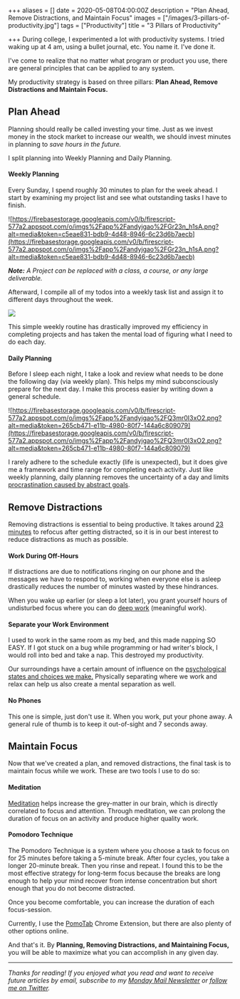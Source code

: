 +++
aliases = []
date = 2020-05-08T04:00:00Z
description = "Plan Ahead, Remove Distractions, and Maintain Focus"
images = ["/images/3-pillars-of-productivity.jpg"]
tags = ["Productivity"]
title = "3 Pillars of Productivity"

+++
During college, I experimented a lot with productivity systems. I tried waking up at 4 am, using a bullet journal, etc. You name it. I've done it.

I've come to realize that no matter what program or product you use, there are general principles that can be applied to any system.

My productivity strategy is based on three pillars: **Plan Ahead, Remove Distractions and Maintain Focus.**

## Plan Ahead

Planning should really be called investing your time. Just as we invest money in the stock market to increase our wealth, we should invest minutes in planning to _save hours in the future._

I split planning into Weekly Planning and Daily Planning.

#### Weekly Planning

Every Sunday, I spend roughly 30 minutes to plan for the week ahead. I start by examining my project list and see what outstanding tasks I have to finish.

![https://firebasestorage.googleapis.com/v0/b/firescript-577a2.appspot.com/o/imgs%2Fapp%2Fandyjgao%2FGr23n_h1sA.png?alt=media&token=c5eae831-bdb9-4d48-8946-6c23d6b7aecb](https://firebasestorage.googleapis.com/v0/b/firescript-577a2.appspot.com/o/imgs%2Fapp%2Fandyjgao%2FGr23n_h1sA.png?alt=media&token=c5eae831-bdb9-4d48-8946-6c23d6b7aecb)

**_Note:_** _A Project can be replaced with a class, a course, or any large deliverable._

Afterward, I compile all of my todos into a weekly task list and assign it to different days throughout the week.

![](https://firebasestorage.googleapis.com/v0/b/firescript-577a2.appspot.com/o/imgs%2Fapp%2Fandyjgao%2FYC6vbT4qMx.png?alt=media&token=3a40d44c-fe19-440f-a043-e2f66a3091e7)

This simple weekly routine has drastically improved my efficiency in completing projects and has taken the mental load of figuring what I need to do each day.

#### Daily Planning

Before I sleep each night, I take a look and review what needs to be done the following day (via weekly plan). This helps my mind subconsciously prepare for the next day. I make this process easier by writing down a general schedule.

![https://firebasestorage.googleapis.com/v0/b/firescript-577a2.appspot.com/o/imgs%2Fapp%2Fandyjgao%2FQ3mr0I3xO2.png?alt=media&token=265cb471-e11b-4980-80f7-144a6c809079](https://firebasestorage.googleapis.com/v0/b/firescript-577a2.appspot.com/o/imgs%2Fapp%2Fandyjgao%2FQ3mr0I3xO2.png?alt=media&token=265cb471-e11b-4980-80f7-144a6c809079)

I rarely adhere to the schedule exactly (life is unexpected), but it does give me a framework and time range for completing each activity. Just like weekly planning, daily planning removes the uncertainty of a day and limits [procrastination caused by abstract goals](https://www.spring.org.uk/2009/01/how-to-avoid-procrastination-think.php).

## Remove Distractions

Removing distractions is essential to being productive. It takes around [23 minutes](https://www.themuse.com/advice/this-is-nuts-it-takes-nearly-30-minutes-to-refocus-after-you-get-distracted) to refocus after getting distracted, so it is in our best interest to reduce distractions as much as possible.

#### Work During Off-Hours

If distractions are due to notifications ringing on our phone and the messages we have to respond to, working when everyone else is asleep drastically reduces the number of minutes wasted by these hindrances.

When you wake up earlier (or sleep a lot later), you grant yourself hours of undisturbed focus where you can do [deep work](https://www.calnewport.com/books/deep-work/) (meaningful work).

#### Separate your Work Environment

I used to work in the same room as my bed, and this made napping SO EASY. If I got stuck on a bug while programming or had writer's block, I would roll into bed and take a nap. This destroyed my productivity.

Our surroundings have a certain amount of influence on the [psychological states and choices we make.](http://healthysleep.med.harvard.edu/healthy/getting/overcoming/tips)  Physically separating where we work and relax can help us also create a mental separation as well.

#### No Phones

This one is simple, just don't use it. When you work, put your phone away.  A general rule of thumb is to keep it out-of-sight and 7 seconds away.

## Maintain Focus

Now that we've created a plan, and removed distractions, the final task is to maintain focus while we work. These are two tools I use to do so:

#### Meditation

[Meditation](https://www.andyjgao.com/blog/why-i-love-meditation/) helps increase the grey-matter in our brain, which is directly correlated to focus and attention. Through meditation, we can prolong the duration of focus on an activity and produce higher quality work.

#### Pomodoro Technique

The Pomodoro Technique is a system where you choose a task to focus on for 25 minutes before taking a 5-minute break. After four cycles, you take a longer 20-minute break. Then you rinse and repeat. I found this to be the most effective strategy for long-term focus because the breaks are long enough to help your mind recover from intense concentration but short enough that you do not become distracted.

Once you become comfortable, you can increase the duration of each focus-session.

Currently, I use the [PomoTab](https://www.andyjgao.com/projects/pomotab/) Chrome Extension, but there are also plenty of other options online.

And that's it. By **Planning, Removing Distractions, and Maintaining Focus,** you will be able to maximize what you can accomplish in any given day.

***

_Thanks for reading! If you enjoyed what you read and want to receive future articles by email, subscribe to my_ [_Monday Mail Newsletter_](https://mondaymail.substack.com/) _or_ [_follow me on Twitter_](https://twitter.com/AndyJGao)_._